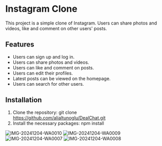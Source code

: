 # Instagram Clone

This project is a simple clone of Instagram. Users can share photos and videos, like and comment on other users' posts.

## Features

- Users can sign up and log in.
- Users can share photos and videos.
- Users can like and comment on posts.
- Users can edit their profiles.
- Latest posts can be viewed on the homepage.
- Users can search for other users.

## Installation

1. Clone the repository: git clone https://github.com/alialtunoglu/DealChat.git
2. Install the necessary packages: npm install


![IMG-20241204-WA0010](https://github.com/user-attachments/assets/7eaf080e-ce08-4675-85b6-5d2265ccc0a4)
![IMG-20241204-WA0009](https://github.com/user-attachments/assets/ba775157-7c93-451e-8650-6d2cf89fc75d)
![IMG-20241204-WA0007](https://github.com/user-attachments/assets/fdb6a9aa-9238-4a79-bed0-32103e0bcd0a)
![IMG-20241204-WA0008](https://github.com/user-attachments/assets/a09c44e3-a442-4d0c-a9b4-4a9b510315e4)
